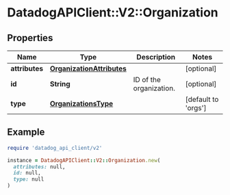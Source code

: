 # DatadogAPIClient::V2::Organization

## Properties

| Name           | Type                                                    | Description             | Notes                       |
| -------------- | ------------------------------------------------------- | ----------------------- | --------------------------- |
| **attributes** | [**OrganizationAttributes**](OrganizationAttributes.md) |                         | [optional]                  |
| **id**         | **String**                                              | ID of the organization. | [optional]                  |
| **type**       | [**OrganizationsType**](OrganizationsType.md)           |                         | [default to &#39;orgs&#39;] |

## Example

```ruby
require 'datadog_api_client/v2'

instance = DatadogAPIClient::V2::Organization.new(
  attributes: null,
  id: null,
  type: null
)
```
